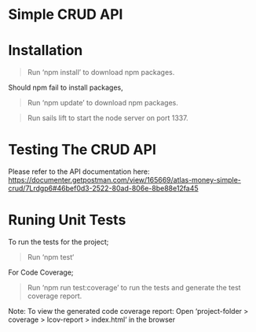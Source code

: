 # Simple CRUD API

Installation
==========================================

> Run ‘npm install’ to download npm packages.

Should npm fail to install packages,
> Run ‘npm update’ to download npm packages.


> Run sails lift to start the node server on port 1337.


Testing The CRUD API
==========================================

Please refer to the API documentation here: https://documenter.getpostman.com/view/165669/atlas-money-simple-crud/7Lrdgp6#46bef0d3-2522-80ad-806e-8be88e12fa45


Runing Unit Tests
==========================================

To run the tests for the project;
> Run ‘npm test‘

For Code Coverage;
> Run ‘npm run test:coverage’ to run the tests and generate the test coverage report.

Note: To view the generated code coverage report:
Open ‘project-folder > coverage > lcov-report > index.html‘ in the browser
